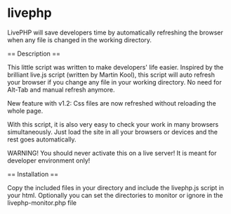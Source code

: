 livephp
=======

LivePHP will save developers time by automatically refreshing the browser when any file is changed in the working directory.

== Description ==

This little script was written to make developers' life easier.
Inspired by the brilliant live.js script (written by Martin Kool),
this script will auto refresh your browser if you change any file in your working directory. No need for Alt-Tab and manual refresh anymore.

New feature with v1.2: Css files are now refreshed without reloading the whole page.

With this script, it is also very easy to check your work in many browsers simultaneously.
Just load the site in all your browsers or devices and the rest goes automatically.

WARNING!
You should never activate this on a live server! It is meant for developer environment only!

== Installation ==

Copy the included files in your directory and include the livephp.js script in your html. Optionally you can set the directories to monitor or ignore in the livephp-monitor.php file